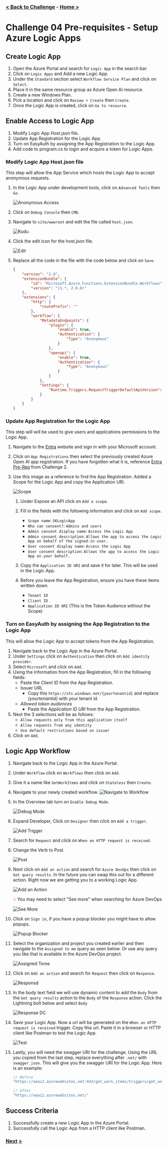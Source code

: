 ### [< Back to Challenge](../../Challenge-04.md) - **[Home ](../../../README.md)** [>]()

# Challenge 04 Pre-requisites - Setup Azure Logic Apps

## Create Logic App

1. Open the Azure Portal and search for `Logic App` in the search bar.
1. Click on `Logic Apps` and Add a new Logic App.
1. Under the  `Standard` section select `Workflow Service Plan` and click on `Select`.
1. Place it in the same resource group as Azure Open AI resource.
1. Create a new Windows Plan.
1. Pick a location and click on `Review + Create` then `Create`.
1. Once the Logic App is created, click on `Go to resource`.

## Enable Access to Logic App

1. Modify Logic App Host.json file.
2. Update App Registration for the Logic App.
3. Turn on EasyAuth by assigning the App Registration to the Logic App.
4. Add code to program.cs to login and acquire a token for Logic Apps.

### Modify Logic App Host.json file

This step will allow the App Service which hosts the Logic App to accept anonymous requests.

1. In the Logic App under development tools, click on `Advanced Tools` then `Go`.

    ![Anonymous Access](../images/anonymousaccess.png)

1. Click on `Debug Console` then `CMD`.
1. Navigate to `site/wwwroot` and edit the file called `host.json`.

    ![Kudu](../images/kudu.png)

1. Click the edit icon for the host.json file.

    ![Edit](../images/edit.png)

1. Replace all the code in the file with the code below and click on `Save`.

    ```json
    {
        "version": "2.0",
        "extensionBundle": {
            "id": "Microsoft.Azure.Functions.ExtensionBundle.Workflows",
            "version": "[1.*, 2.0.0)"
        },
        "extensions": {
            "http": {
                "routePrefix": ""
            },
            "workflow": {
                "MetadataEndpoints": {
                    "plugin": {
                        "enable": true,
                        "Authentication": {
                            "Type": "Anonymous"
                        }
                    },
                    "openapi": {
                        "enable": true,
                        "Authentication": {
                            "Type": "Anonymous"
                        }
                    }
                },
                "Settings": {
                    "Runtime.Triggers.RequestTriggerDefaultApiVersion": "2020-05-01-preview"
                }
            }
        }
    }
    ```

### Update App Registration for the Logic App

This step will will be used to give users and applications permissions to the Logic App.

1. Navigate to the [Entra](https://entra.microsoft.com/) website and sign in with your Microsoft account.
1. Click on `App Registrations` then select the previously created Azure Open AI app registration. If you have forgotten what it is, reference [Entra Pre-Req](../../Challenge-02.md) from Challenge 2.
1. Use this image as a reference to find the App Registration. Added a Scope for the Logic App and copy the Application URI.

    ![Scope](../images/scope.png)

    1. Under Expose an API click on `Add a scope`.
    1. Fill in the fields with the following information and click on `Add scope`.

        - `Scope name`: ``` SKLogicApp ```
        - `Who can consent?`: ``` Admins and users ```
        - `Admin consent display name`: ``` Access the Logic App ```
        - `Admin consent description`: ``` Allows the app to access the Logic App on behalf of the signed-in user. ```
        - `User consent display name`: ``` Access the Logic App ```
        - `User consent description`: ``` Allows the app to access the Logic App on your behalf. ```

    1. Copy the `Application ID URI` and save it for later. This will be used in the Logic App.
    1. Before you leave the App Registration, ensure you have these items written down.

        - `Tenant ID`
        - `Client ID`
        - `Application ID URI` (This is the Token Audience without the Scope)

### Turn on EasyAuth by assigning the App Registration to the Logic App

This will allow the Logic App to accept tokens from the App Registration.

1. Navigate back to the Logic App in the Azure Portal.
1. Under `Settings` click on `Authentication` then click on `Add identity provider`.
1. Select `Microsoft` and click on `Add`.
1. Using the information from the App Registration, fill in the following fields:
    - Paste the *Client ID* from the App Registration.
    - Issuer URL
        - Copy this ``` https://sts.windows.net/{yourtenantid} ``` and replace *{yourtenantid}* with your tenant id.
    - *Allowed token audiences* 
        - Paste the *Application ID URI* from the App Registration.
1. Next the 3 selections will be as follows:
    - `Allow requests only from this application itself`
    - `Allow requests from any identity`
    - `Use default restrictions based on issuer`
1. Click on `Add`.

## Logic App Workflow

1. Navigate back to the Logic App in the Azure Portal.
1. Under `Workflow` click on `Workflows` then click on `Add`.
1. Give it a name like `GetWorkItems` and click on `Stateless` then `Create`.
1. Navigate to your newly created workflow.
    ![Navigate to Workflow](../images/navigate_workflow.png)
1. In the Overview tab turn on `Enable Debug Mode`.

    ![Debug Mode](../images/debugmode.png)

1. Expand Developer, Click on `Designer` then click on `Add a trigger`.

    ![Add Trigger](../images/addtrigger.png)

1. Search for `Request` and click on `When an HTTP request is received`.
1. Change the Verb to Post.

    ![Post](../images/post.png)

1. Next click on `Add an action` and search for `Azure DevOps` then click on `Get query results`. In the future you can swap this out for a different action. Right now we are getting you to a working Logic App.

    ![Add an Action](../images/addanaction.png)

    :bulb: You may need to select "See more" when searching for Azure DevOps

    ![See More](../images/seemore.png)

1. Click on `Sign in`, if you have a popup blocker you might have to allow popups.

    ![Popup Blocker](../images/popupblocker.png)

1. Select the organization and project you created earlier and then navigate to the `Assigned to me` query as seen below. Or use any query you like that is available in the Azure DevOps project.

    ![Assigned Tome](../images/assignedtome.png)

1. Click on `Add an action` and search for `Request` then click on `Response`.

    ![Responsd](../images/respond.png)

1. In the body text field we will use dynamic content to add the `Body` from the `Get query results` action to the `Body` of the `Response` action. Click the Lightning bolt below and select `Body`

    ![Response DC](../images/responsedc.png)

1. Save your Logic App. Now a url will be generated on the `When an HTTP request is received` trigger. Copy this url. Paste it in a browser or HTTP client like Postman to test the Logic App.

    ![Test](../images/test.png)

1. Lastly, you will need the swagger URI for the challenge. Using the URL you copied from the last step, replace everything after `.net/` with `swagger.json`. This will give you the swagger URI for the Logic App. Here is an example:

    ```csharp
    // Before
    "https://aoai2.azurewebsites.net:443/get_work_items/triggers/get_workitems/invoke?api-version=2022-05-01&sp=Sample%2Frun&sv=1.0&sig=samplesignature"

    // After
    "https://aoai2.azurewebsites.net/"
    ```

## Success Criteria

1. Successfully create a new Logic App in the Azure Portal.
1. Successfully call the Logic App from a HTTP client like Postman.

### **[Next](../../Challenge-04.md)** [>]()
